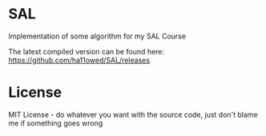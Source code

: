 SAL
===

Implementation of some algorithm for my SAL Course

The latest compiled version can be found here:
https://github.com/ha11owed/SAL/releases



License
===
MIT License - do whatever you want with the source code, just don't blame me if something goes wrong
